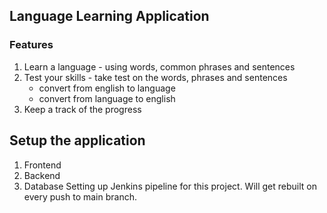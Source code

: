 ## Language Learning Application 

### Features 
1. Learn a language - using words, common phrases and sentences
2. Test your skills - take test on the words, phrases and sentences 
    - convert from english to language 
    - convert from language to english 
3. Keep a track of the progress 


## Setup the application 

1. Frontend 
2. Backend
3. Database
Setting up Jenkins pipeline for this project. Will get rebuilt on every push to main branch. 
